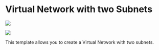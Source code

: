 # Virtual Network with two Subnets

<a href="https://portal.azure.com/#create/Microsoft.Template/uri/https%3A%2F%2Fraw.githubusercontent.com%2Fbretf-ik%2FFTPArmTemplate%2Fmaster%2FLogicApp.json" target="_blank">   <img src="http://azuredeploy.net/deploybutton.png"/></a>



<a href="http://armviz.io/#/?load=https%3A%2F%2Fraw.githubusercontent.com%2Fbretf-ik%2FFTPArmTemplate%2Fmaster%2FLogicApp.json" target="_blank">   <img src="http://armviz.io/visualizebutton.png"/></a>

This template allows you to create a Virtual Network with two subnets.